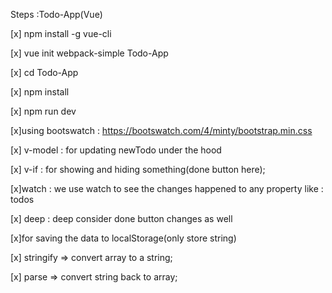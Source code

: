 Steps :Todo-App(Vue)


[x] npm install -g vue-cli

[x] vue init webpack-simple Todo-App

[x] cd Todo-App

[x] npm install

[x] npm run dev

[x]using bootswatch : https://bootswatch.com/4/minty/bootstrap.min.css


[x] v-model : for updating newTodo under the hood

[x] v-if : for showing and hiding something(done button here);


[x]watch : we use watch to see the changes happened to any property like : todos

[x] deep : deep consider done button changes as well

[x]for saving the data to localStorage(only store string)

[x] stringify => convert array to a string;

[x] parse  => convert string back to array;

